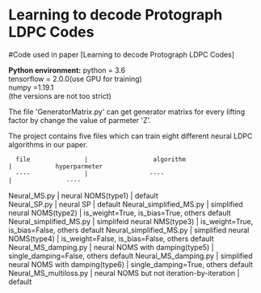 # Learning to decode Protograph LDPC Codes  
#Code used in paper [Learning to decode Protograph LDPC Codes]  

**Python environment:**
       python = 3.6  
       tensorflow = 2.0.0(use GPU for training)  
       numpy =1.19.1  
       (the versions are not too strict)   

The file 'GeneratorMatrix.py' can get generator matrixs for every lifting factor by change the value of parmeter 'Z'.  

The project contains five files which can train eight different neural LDPC algorithms in our paper.  

      file               |                  algorithm                     |            hyperparmeter
      ----               |                 ----                           |               ----
 Neural_MS.py  | neural NOMS(type1)               |              default    
Neural_SP.py             |  neural SP | default
Neural_simplified_MS.py  |         simplified neural NOMS(type2)          |  is_weight=True, is_bias=True, others default
Neural_simplified_MS.py  |         simplifeid neural NMS(type3)           |  is_weight=True, is_bias=False, others default
Neural_simplified_MS.py  |         simplified neural NOMS(type4)          |  is_weight=False, is_bias=False, others default
Neural_MS_damping.py     |        neural NOMS with damping(type5)         |    single_damping=False, others default
Neural_MS_damping.py     |   simplified neural NOMS with damping(type6)   |      single_damping=True, others default
Neural_MS_multiloss.py   |    neural NOMS but not iteration-by-iteration  |               default
